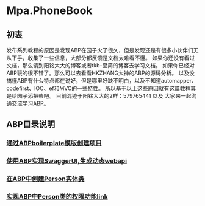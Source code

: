# Mpa.PhoneBook

## 初衷

发布系列教程的原因是发现ABP在园子火了很久，但是发现还是有很多小伙伴们无从下手，收集了一些信息，大部分都反馈是文档太难看不懂。
如果你还没有看过文档，那么请到阳铭大大的博客或者tkb-至简的博客去学习文档。
如果你已经对ABP玩的很不错了。那么可以去看看HKZHANG大神的ABP的源码分析。
以及没搞懂ABP有什么特点都在说好，但是哪里好缺不明白，以及不知道automapper、codefirst、IOC、ef和MVC的一些特性。
所以基于以上这些原因就有这篇教程算是给园子添把柴吧。
目前混迹于阳铭大大的2群：579765441
以及
 大家来一起沟通交流学习ABP。


## ABP目录说明

### [通过ABPboilerplate模版创建项目](http://www.cnblogs.com/wer-ltm/p/5774523.html)

### [使用ABP实现SwaggerUI,生成动态webapi](http://www.cnblogs.com/wer-ltm/p/5776024.html)

### [在ABP中创建Person实体类](http://www.cnblogs.com/wer-ltm/p/5777978.html#autoid-0-0-0)

### [实现ABP中Person类的权限功能link](http://www.cnblogs.com/wer-ltm/p/5778326.html)
 

